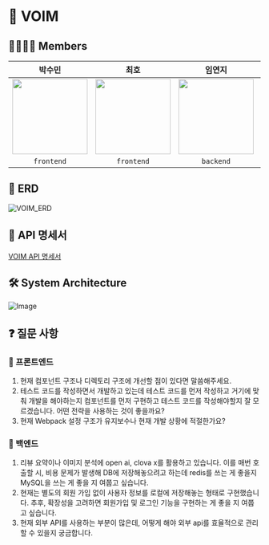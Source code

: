 # 👀 VOIM 

## 👨‍👩‍👧‍👦 Members
<div align="center">
  
  | **박수민** | **최호** | **임연지** | **주정빈** |
  | :--------: | :------: | :--------: | :--------: |
  | <a href="https://github.com/psm1st"><img src="https://avatars.githubusercontent.com/u/145013061?v=4" width="150"> | <a href="https://github.com/choihooo"><img src="https://avatars.githubusercontent.com/u/67588757?v=4" width="150"> | <a href="https://github.com/yeonjy"><img src="https://avatars.githubusercontent.com/u/81320703?v=4" width="150"> | <a href="https://github.com/zyovn"><img src="https://avatars.githubusercontent.com/u/166782961?v=4" width="150"> | 
  | `frontend` | `frontend` | `backend` | `backend` |
  
</div>

## 📂 ERD
![VOIM_ERD](https://github.com/user-attachments/assets/a6872a66-3275-4ab6-b07d-5e61bc5dc174)

## 📜 API 명세서
[VOIM API 명세서](https://voim.store/api/swagger-ui/index.html#/)

## 🛠️ System Architecture
![Image](https://github.com/user-attachments/assets/53748bbc-c56c-49dc-ac57-2584ac687067)

## ❓ 질문 사항
### 💚 프론트엔드
1. 현재 컴포넌트 구조나 디렉토리 구조에 개선할 점이 있다면 말씀해주세요. 
2. 테스트 코드를 작성하면서 개발하고 있는데 테스트 코드를 먼저 작성하고 거기에 맞춰 개발을 해야하는지 컴포넌트를 먼저 구현하고 테스트 코드를 작성해야할지 잘 모르겠습니다. 어떤 전략을 사용하는 것이 좋을까요?
3. 현재 Webpack 설정 구조가 유지보수나 현재 개발 상황에 적절한가요?

### 💙 백엔드
1. 리뷰 요약이나 이미지 분석에 open ai, clova x를 활용하고 있습니다. 이를 매번 호출할 시, 비용 문제가 발생해 DB에 저장해놓으려고 하는데 redis를 쓰는 게 좋을지 MySQL을 쓰는 게 좋을 지 여쭙고 싶습니다.
2. 현재는 별도의 회원 가입 없이 사용자 정보를 로컬에 저장해놓는 형태로 구현했습니다. 추후, 확장성을 고려하면 회원가입 및 로그인 기능을 구현하는 게 좋을 지 여쭙고 싶습니다.
3. 현재 외부 API를 사용하는 부분이 많은데, 어떻게 해야 외부 api를 효율적으로 관리할 수 있을지 궁금합니다.
